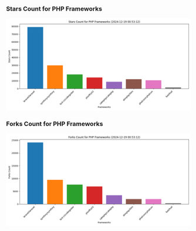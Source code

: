 ### Stars Count for PHP Frameworks

![Stars Chart](./archive/charts/20241219005312_stars_count.png)

### Forks Count for PHP Frameworks

![Forks Chart](./archive/charts/20241219005312_forks_count.png)

